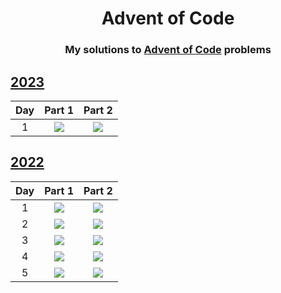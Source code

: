 
<div align="center">
    <h1>Advent of Code</h1>
    <h3>My solutions to <a href="https://www.adventofcode.com">Advent of Code</a> problems</h3>
</div>

## [2023](https://www.adventofcode.com/2023)

| Day |                   Part 1                    |                   Part 2                    |
|:---:| :-----------------------------------------: | :-----------------------------------------: |
|  1  | [![](img/python.png)](2023/python/day01.py) | [![](img/python.png)](2023/python/day01.py) |

## [2022](https://www.adventofcode.com/2022)

| Day |       Part 1        |       Part 2        |
|:---:| :-----------------: | :-----------------: |
|  1  | ![](img/python.png) | ![](img/python.png) |
|  2  | ![](img/python.png) | ![](img/python.png) |
|  3  | ![](img/python.png) | ![](img/python.png) |
|  4  | ![](img/python.png) | ![](img/python.png) |
|  5  | ![](img/python.png) | ![](img/python.png) |

